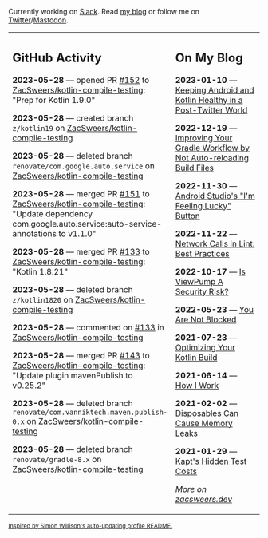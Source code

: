 Currently working on [Slack](https://slack.com/). Read [my blog](https://zacsweers.dev/) or follow me on [Twitter](https://twitter.com/ZacSweers)/[Mastodon](https://hachyderm.io/@ZacSweers).

<table><tr><td valign="top" width="60%">

## GitHub Activity
<!-- githubActivity starts -->
**2023-05-28** — opened PR [#152](https://github.com/ZacSweers/kotlin-compile-testing/pull/152) to [ZacSweers/kotlin-compile-testing](https://github.com/ZacSweers/kotlin-compile-testing): "Prep for Kotlin 1.9.0"

**2023-05-28** — created branch `z/kotlin19` on [ZacSweers/kotlin-compile-testing](https://github.com/ZacSweers/kotlin-compile-testing)

**2023-05-28** — deleted branch `renovate/com.google.auto.service` on [ZacSweers/kotlin-compile-testing](https://github.com/ZacSweers/kotlin-compile-testing)

**2023-05-28** — merged PR [#151](https://github.com/ZacSweers/kotlin-compile-testing/pull/151) to [ZacSweers/kotlin-compile-testing](https://github.com/ZacSweers/kotlin-compile-testing): "Update dependency com.google.auto.service:auto-service-annotations to v1.1.0"

**2023-05-28** — merged PR [#133](https://github.com/ZacSweers/kotlin-compile-testing/pull/133) to [ZacSweers/kotlin-compile-testing](https://github.com/ZacSweers/kotlin-compile-testing): "Kotlin 1.8.21"

**2023-05-28** — deleted branch `z/kotlin1820` on [ZacSweers/kotlin-compile-testing](https://github.com/ZacSweers/kotlin-compile-testing)

**2023-05-28** — commented on [#133](https://github.com/ZacSweers/kotlin-compile-testing/pull/133#issuecomment-1566340481) in [ZacSweers/kotlin-compile-testing](https://github.com/ZacSweers/kotlin-compile-testing)

**2023-05-28** — merged PR [#143](https://github.com/ZacSweers/kotlin-compile-testing/pull/143) to [ZacSweers/kotlin-compile-testing](https://github.com/ZacSweers/kotlin-compile-testing): "Update plugin mavenPublish to v0.25.2"

**2023-05-28** — deleted branch `renovate/com.vanniktech.maven.publish-0.x` on [ZacSweers/kotlin-compile-testing](https://github.com/ZacSweers/kotlin-compile-testing)

**2023-05-28** — deleted branch `renovate/gradle-8.x` on [ZacSweers/kotlin-compile-testing](https://github.com/ZacSweers/kotlin-compile-testing)
<!-- githubActivity ends -->
</td><td valign="top" width="40%">

## On My Blog
<!-- blog starts -->
**2023-01-10** — [Keeping Android and Kotlin Healthy in a Post-Twitter World](https://www.zacsweers.dev/keeping-android-healthy/)

**2022-12-19** — [Improving Your Gradle Workflow by Not Auto-reloading Build Files](https://www.zacsweers.dev/improving-your-workflow-by-not-auto-reloading-build-files/)

**2022-11-30** — [Android Studio's "I'm Feeling Lucky" Button](https://www.zacsweers.dev/android-studios-im-feeling-lucky-button/)

**2022-11-22** — [Network Calls in Lint: Best Practices](https://www.zacsweers.dev/network-calls-in-lint-best-practices/)

**2022-10-17** — [Is ViewPump A Security Risk?](https://www.zacsweers.dev/is-viewpump-a-security-risk/)

**2022-05-23** — [You Are Not Blocked](https://www.zacsweers.dev/you-are-not-blocked/)

**2021-07-23** — [Optimizing Your Kotlin Build](https://www.zacsweers.dev/optimizing-your-kotlin-build/)

**2021-06-14** — [How I Work](https://www.zacsweers.dev/how-i-work/)

**2021-02-02** — [Disposables Can Cause Memory Leaks](https://www.zacsweers.dev/disposables-can-cause-memory-leaks/)

**2021-01-29** — [Kapt's Hidden Test Costs](https://www.zacsweers.dev/kapts-hidden-test-costs/)
<!-- blog ends -->
_More on [zacsweers.dev](https://zacsweers.dev/)_
</td></tr></table>

<sub><a href="https://simonwillison.net/2020/Jul/10/self-updating-profile-readme/">Inspired by Simon Willison's auto-updating profile README.</a></sub>